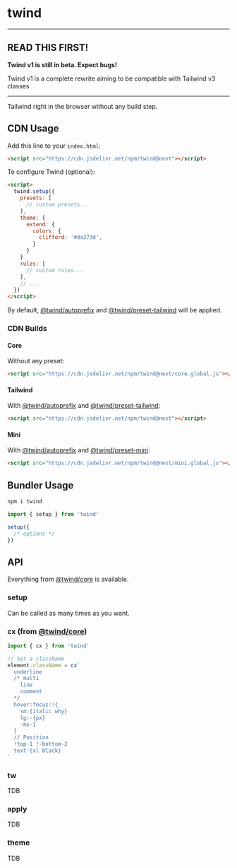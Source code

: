 # twind

---

## READ THIS FIRST!

**Twind v1 is still in beta. Expect bugs!**

Twind v1 is a complete rewrite aiming to be compatible with Tailwind v3 classes

---

Tailwind right in the browser without any build step.

## CDN Usage

Add this line to your `index.html`:

```html
<script src="https://cdn.jsdelivr.net/npm/twind@next"></script>
```

To configure Twind (optional):

```html
<script>
  twind.setup({
    presets: [
      // custom presets...
    ],
    theme: {
      extend: {
        colors: {
          clifford: '#da373d',
        }
      }
    }
    rules: [
      // custom rules...
    ],
    // ...
  })
</script>
```

By default, [@twind/autoprefix](https://www.npmjs.com/package/@twind/preset-autoprefix) and [@twind/preset-tailwind](https://www.npmjs.com/package/@twind/preset-tailwind) will be applied.

### CDN Builds

#### Core

Without any preset:

```html
<script src="https://cdn.jsdelivr.net/npm/twind@next/core.global.js"></script>
```

#### Tailwind

With [@twind/autoprefix](https://www.npmjs.com/package/@twind/preset-autoprefix) and [@twind/preset-tailwind](https://www.npmjs.com/package/@twind/preset-tailwind):

```html
<script src="https://cdn.jsdelivr.net/npm/twind@next"></script>
```

#### Mini

With [@twind/autoprefix](https://www.npmjs.com/package/@twind/preset-autoprefix) and [@twind/preset-mini](https://www.npmjs.com/package/@twind/preset-mini):

```html
<script src="https://cdn.jsdelivr.net/npm/twind@next/mini.global.js"></script>
```

## Bundler Usage

```sh
npm i twind
```

```js
import { setup } from 'twind'

setup({
  /* options */
})
```

## API

Everything from [@twind/core](https://www.npmjs.com/package/@twind/core) is available.

### setup

Can be called as many times as you want.

### cx (from [@twind/core](https://www.npmjs.com/package/@twind/core))

```js
import { cx } from 'twind'

// Set a className
element.className = cx`
  underline
  /* multi
    line
    comment
  */
  hover:focus:!{
    sm:{italic why}
    lg:-{px}
    -mx-1
  }
  // Position
  !top-1 !-bottom-2
  text-{xl black}
`
```

### tw

TDB

### apply

TDB

### theme

TDB
